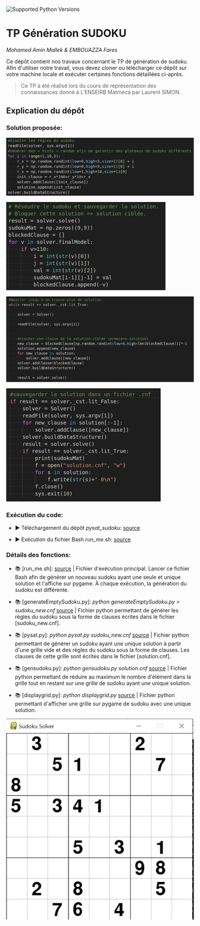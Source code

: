 ![Supported Python Versions](https://img.shields.io/badge/Python->=3.6-blue.svg?logo=python&logoColor=white)

# TP Génération SUDOKU

*Mohamed Amin Mallek & EMBOUAZZA Fares*

Ce dépôt contient nos travaux concernant le TP de génération de sudoku.
Afin d'utiliser notre travail, vous devez cloner ou télécharger ce dépôt sur votre machine locale et exécuter certaines fonctions détaillées ci-après.

> Ce TP à été réalisé lors du cours de représentation des connaissances donné à L'ENSEIRB Matmeca par Laurent SIMON.

## Explication du dépôt

### Solution proposée:

![](https://raw.githubusercontent.com/MohamedAminMallek/pysat_sudoku/master/pic/01.png)

![](https://raw.githubusercontent.com/MohamedAminMallek/pysat_sudoku/master/pic/02.png)

![](https://raw.githubusercontent.com/MohamedAminMallek/pysat_sudoku/master/pic/03.png)

![](https://raw.githubusercontent.com/MohamedAminMallek/pysat_sudoku/master/pic/04.png)



### Exécution du code:

- ▶️️ Téléchargement du dépôt *pysat_sudoku*: [source](https://github.com/MohamedAminMallek/pysat_sudoku)

- ▶️️ Exécution du fichier Bash *run_me.sh*: [source](https://github.com/MohamedAminMallek/pysat_sudoku/blob/master/run_me.sh)

### Détails des fonctions:

- 📚 [run_me.sh]: [source](https://github.com/MohamedAminMallek/pysat_sudoku/blob/master/run_me.sh) |
Fichier d'exécution principal. Lancer ce fichier Bash afin de générer un nouveau sudoku ayant une seule et unique solution et l'affiche sur pygame. À chaque exécution, la génération du sudoku est différente.


- 📚 [generateEmptySudoku.py]: *python generateEmptySudoku.py > sudoku_new.cnf* [source](https://github.com/MohamedAminMallek/pysat_sudoku/blob/master/generateEmptySudoku.py) |
Fichier python permettant de générer les règles du sudoku sous la forme de clauses écrites dans le fichier [sudoku_new.cnf].


- 📚 [pysat.py]: *python pysat.py sudoku_new.cnf* [source](https://github.com/MohamedAminMallek/pysat_sudoku/blob/master/pysat.py) |
Fichier python permettant de générer un sudoku ayant une unique solution à partir d'une grille vide et des règles du sudoku sous la forme de clauses. Les clauses de cette grille sont écrites dans le fichier [solution.cnf].


- 📚 [gensudoku.py]: *python gensudoku.py solution.cnf* [source](https://github.com/MohamedAminMallek/pysat_sudoku/blob/master/gensudoku.py) |
Fichier python permettant de réduire au maximum le nombre d'élément dans la grille tout en restant sur une grille de sudoku ayant une unique solution. 


- 📚 [displaygrid.py]: *python displaygrid.py* [source](https://github.com/MohamedAminMallek/pysat_sudoku/blob/master/displaygrid.py) |
Fichier python permettant d'afficher une grille sur pygame de sudoku avec une unique solution.  

![Sudoku sur Pygame](https://github.com/MohamedAminMallek/pysat_sudoku/blob/master/Capture.PNG)
